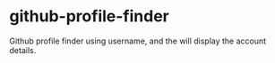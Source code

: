 # github-profile-finder
Github profile finder using username, and the will display the account details.
